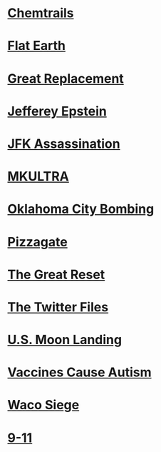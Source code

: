 
# [Chemtrails](Chemtrails)
# [Flat Earth](Flat%20Earth)
# [Great Replacement](Great%20Replacement)
# [Jefferey Epstein](Jefferey%20Epstein)
# [JFK Assassination](JFK%20Assassination)
# [MKULTRA](MKULTRA)
# [Oklahoma City Bombing](Oklahoma%20City%20Bombing)
# [Pizzagate](Pizzagate)
# [The Great Reset](The%20Great%20Reset)
# [The Twitter Files](The%20Twitter%20Files)
# [U.S. Moon Landing](U.S.%20Moon%20Landing)
# [Vaccines Cause Autism](Vaccines%20Cause%20Autism)
# [Waco Siege](Waco%20Siege)
# [9-11](9-11)